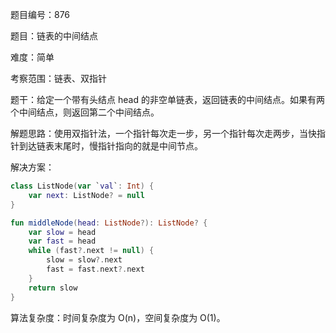 题目编号：876

题目：链表的中间结点

难度：简单

考察范围：链表、双指针

题干：给定一个带有头结点 head 的非空单链表，返回链表的中间结点。如果有两个中间结点，则返回第二个中间结点。

解题思路：使用双指针法，一个指针每次走一步，另一个指针每次走两步，当快指针到达链表末尾时，慢指针指向的就是中间节点。

解决方案：

```kotlin
class ListNode(var `val`: Int) {
    var next: ListNode? = null
}

fun middleNode(head: ListNode?): ListNode? {
    var slow = head
    var fast = head
    while (fast?.next != null) {
        slow = slow?.next
        fast = fast.next?.next
    }
    return slow
}
```

算法复杂度：时间复杂度为 O(n)，空间复杂度为 O(1)。